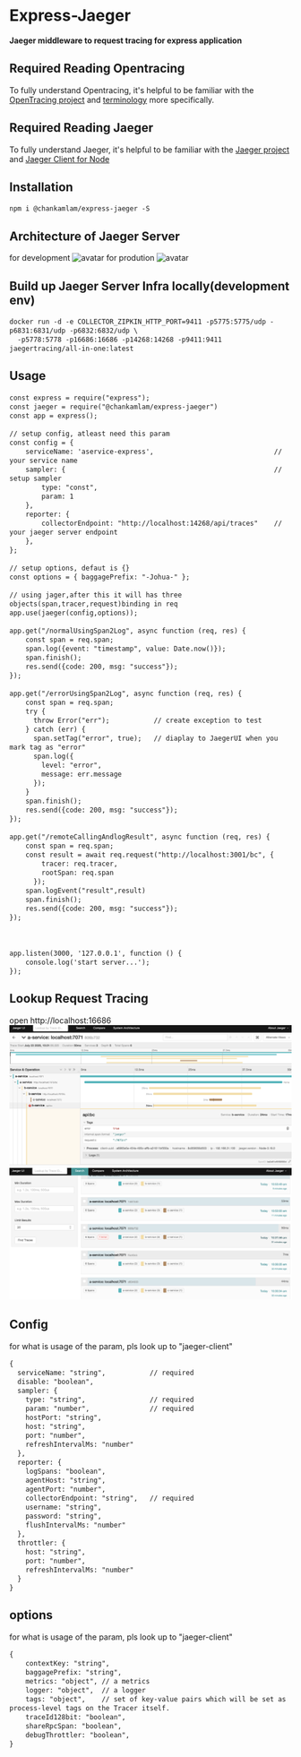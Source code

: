 # Express-Jaeger

**Jaeger middleware to request tracing for express application**

## Required Reading Opentracing 
To fully understand Opentracing, it's helpful to be familiar with the [OpenTracing project](http://opentracing.io) and
[terminology](http://opentracing.io/documentation/pages/spec.html) more specifically.
## Required Reading Jaeger 
To fully understand Jaeger, it's helpful to be familiar with the [Jaeger project](https://www.jaegertracing.io) and [Jaeger Client for Node](https://www.npmjs.com/package/jaeger-client)

## Installation

```
npm i @chankamlam/express-jaeger -S
```

## Architecture of Jaeger Server
for development
![avatar](https://www.jaegertracing.io/img/architecture-v1.png)
for prodution
![avatar](https://www.jaegertracing.io/img/architecture-v2.png)

## Build up Jaeger Server Infra locally(development env)
```
docker run -d -e COLLECTOR_ZIPKIN_HTTP_PORT=9411 -p5775:5775/udp -p6831:6831/udp -p6832:6832/udp \
  -p5778:5778 -p16686:16686 -p14268:14268 -p9411:9411 jaegertracing/all-in-one:latest
```


## Usage
```
const express = require("express");
const jaeger = require("@chankamlam/express-jaeger")
const app = express();

// setup config, atleast need this param
const config = {
    serviceName: 'aservice-express',                              // your service name
    sampler: {                                                    // setup sampler
        type: "const",
        param: 1
    },
    reporter: {
        collectorEndpoint: "http://localhost:14268/api/traces"    // your jaeger server endpoint
    },
};

// setup options, defaut is {}
const options = { baggagePrefix: "-Johua-" };

// using jager,after this it will has three objects(span,tracer,request)binding in req
app.use(jaeger(config,options));

app.get("/normalUsingSpan2Log", async function (req, res) {
    const span = req.span;
    span.log({event: "timestamp", value: Date.now()});
    span.finish();
    res.send({code: 200, msg: "success"});
});

app.get("/errorUsingSpan2Log", async function (req, res) {
    const span = req.span;
    try {
      throw Error("err");           // create exception to test
    } catch (err) {
      span.setTag("error", true);   // diaplay to JaegerUI when you mark tag as "error"
      span.log({
        level: "error",
        message: err.message
      });
    }
    span.finish();
    res.send({code: 200, msg: "success"});
});

app.get("/remoteCallingAndlogResult", async function (req, res) {
    const span = req.span;
    const result = await req.request("http://localhost:3001/bc", {
        tracer: req.tracer,
        rootSpan: req.span
      });
    span.logEvent("result",result)
    span.finish();
    res.send({code: 200, msg: "success"});
});



app.listen(3000, '127.0.0.1', function () {
    console.log('start server...');
});

```
## Lookup Request Tracing
open http://localhost:16686
![avatar](pic/1.png)
![avatar](pic/2.png)

## Config
for what is usage of the param, pls look up to "jaeger-client"
```
{
  serviceName: "string",           // required
  disable: "boolean",
  sampler: {
    type: "string",                // required
    param: "number",               // required
    hostPort: "string",
    host: "string",
    port: "number",
    refreshIntervalMs: "number"
  },
  reporter: {
    logSpans: "boolean",
    agentHost: "string",
    agentPort: "number",
    collectorEndpoint: "string",   // required
    username: "string",
    password: "string",
    flushIntervalMs: "number"
  },
  throttler: {
    host: "string",
    port: "number",
    refreshIntervalMs: "number"
  }
}
```

## options
for what is usage of the param, pls look up to "jaeger-client"
```
{
    contextKey: "string",
    baggagePrefix: "string",
    metrics: "object", // a metrics
    logger: "object",  // a logger
    tags: "object",    // set of key-value pairs which will be set as process-level tags on the Tracer itself.
    traceId128bit: "boolean",
    shareRpcSpan: "boolean",
    debugThrottler: "boolean",
}
```